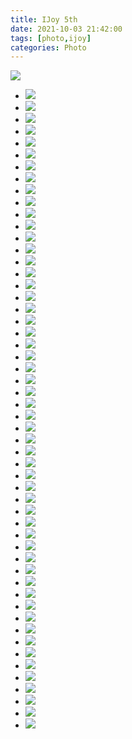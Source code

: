 ```yaml
---
title: IJoy 5th
date: 2021-10-03 21:42:00
tags: [photo,ijoy]
categories: Photo
---
```

<img src="https://sadness96.github.io/images/blog/photo-IJoy5/ijoy5logo.jpg"/>

<!-- more -->
<ul class="grid effect-1" id="grid">
    <li><a><img src="https://sadness.oss-cn-beijing.aliyuncs.com/images/photo-IJoy5/554A0930.jpg"></a></li>
    <li><a><img src="https://sadness.oss-cn-beijing.aliyuncs.com/images/photo-IJoy5/554A0938.jpg"></a></li>
    <li><a><img src="https://sadness.oss-cn-beijing.aliyuncs.com/images/photo-IJoy5/554A0950.jpg"></a></li>
    <li><a><img src="https://sadness.oss-cn-beijing.aliyuncs.com/images/photo-IJoy5/554A0954.jpg"></a></li>
    <li><a><img src="https://sadness.oss-cn-beijing.aliyuncs.com/images/photo-IJoy5/554A0958.jpg"></a></li>
    <li><a><img src="https://sadness.oss-cn-beijing.aliyuncs.com/images/photo-IJoy5/554A0969.jpg"></a></li>
    <li><a><img src="https://sadness.oss-cn-beijing.aliyuncs.com/images/photo-IJoy5/554A0998.jpg"></a></li>
    <li><a><img src="https://sadness.oss-cn-beijing.aliyuncs.com/images/photo-IJoy5/554A1025.jpg"></a></li>
    <li><a><img src="https://sadness.oss-cn-beijing.aliyuncs.com/images/photo-IJoy5/554A1049.jpg"></a></li>
    <li><a><img src="https://sadness.oss-cn-beijing.aliyuncs.com/images/photo-IJoy5/554A1055.jpg"></a></li>
    <li><a><img src="https://sadness.oss-cn-beijing.aliyuncs.com/images/photo-IJoy5/554A1061.jpg"></a></li>
    <li><a><img src="https://sadness.oss-cn-beijing.aliyuncs.com/images/photo-IJoy5/554A1076.jpg"></a></li>
    <li><a><img src="https://sadness.oss-cn-beijing.aliyuncs.com/images/photo-IJoy5/554A1080.jpg"></a></li>
    <li><a><img src="https://sadness.oss-cn-beijing.aliyuncs.com/images/photo-IJoy5/554A1092.jpg"></a></li>
    <li><a><img src="https://sadness.oss-cn-beijing.aliyuncs.com/images/photo-IJoy5/554A1103.jpg"></a></li>
    <li><a><img src="https://sadness.oss-cn-beijing.aliyuncs.com/images/photo-IJoy5/554A1110.jpg"></a></li>
    <li><a><img src="https://sadness.oss-cn-beijing.aliyuncs.com/images/photo-IJoy5/554A1173.jpg"></a></li>
    <li><a><img src="https://sadness.oss-cn-beijing.aliyuncs.com/images/photo-IJoy5/554A1184.jpg"></a></li>
    <li><a><img src="https://sadness.oss-cn-beijing.aliyuncs.com/images/photo-IJoy5/554A1301.jpg"></a></li>
    <li><a><img src="https://sadness.oss-cn-beijing.aliyuncs.com/images/photo-IJoy5/554A1366.jpg"></a></li>
    <li><a><img src="https://sadness.oss-cn-beijing.aliyuncs.com/images/photo-IJoy5/554A1379.jpg"></a></li>
    <li><a><img src="https://sadness.oss-cn-beijing.aliyuncs.com/images/photo-IJoy5/554A1387.jpg"></a></li>
    <li><a><img src="https://sadness.oss-cn-beijing.aliyuncs.com/images/photo-IJoy5/554A1393.jpg"></a></li>
    <li><a><img src="https://sadness.oss-cn-beijing.aliyuncs.com/images/photo-IJoy5/554A1421.jpg"></a></li>
    <li><a><img src="https://sadness.oss-cn-beijing.aliyuncs.com/images/photo-IJoy5/554A1424.jpg"></a></li>
    <li><a><img src="https://sadness.oss-cn-beijing.aliyuncs.com/images/photo-IJoy5/554A1444.jpg"></a></li>
    <li><a><img src="https://sadness.oss-cn-beijing.aliyuncs.com/images/photo-IJoy5/554A1491.jpg"></a></li>
    <li><a><img src="https://sadness.oss-cn-beijing.aliyuncs.com/images/photo-IJoy5/554A1505.jpg"></a></li>
    <li><a><img src="https://sadness.oss-cn-beijing.aliyuncs.com/images/photo-IJoy5/554A1510.jpg"></a></li>
    <li><a><img src="https://sadness.oss-cn-beijing.aliyuncs.com/images/photo-IJoy5/554A1528.jpg"></a></li>
    <li><a><img src="https://sadness.oss-cn-beijing.aliyuncs.com/images/photo-IJoy5/554A1535.jpg"></a></li>
    <li><a><img src="https://sadness.oss-cn-beijing.aliyuncs.com/images/photo-IJoy5/554A1552.jpg"></a></li>
    <li><a><img src="https://sadness.oss-cn-beijing.aliyuncs.com/images/photo-IJoy5/554A1557.jpg"></a></li>
    <li><a><img src="https://sadness.oss-cn-beijing.aliyuncs.com/images/photo-IJoy5/554A1578.jpg"></a></li>
    <li><a><img src="https://sadness.oss-cn-beijing.aliyuncs.com/images/photo-IJoy5/554A1585.jpg"></a></li>
    <li><a><img src="https://sadness.oss-cn-beijing.aliyuncs.com/images/photo-IJoy5/554A1591.jpg"></a></li>
    <li><a><img src="https://sadness.oss-cn-beijing.aliyuncs.com/images/photo-IJoy5/554A1595.jpg"></a></li>
    <li><a><img src="https://sadness.oss-cn-beijing.aliyuncs.com/images/photo-IJoy5/554A1615.jpg"></a></li>
    <li><a><img src="https://sadness.oss-cn-beijing.aliyuncs.com/images/photo-IJoy5/554A1625.jpg"></a></li>
    <li><a><img src="https://sadness.oss-cn-beijing.aliyuncs.com/images/photo-IJoy5/554A1633.jpg"></a></li>
    <li><a><img src="https://sadness.oss-cn-beijing.aliyuncs.com/images/photo-IJoy5/554A1637.jpg"></a></li>
    <li><a><img src="https://sadness.oss-cn-beijing.aliyuncs.com/images/photo-IJoy5/554A1642.jpg"></a></li>
    <li><a><img src="https://sadness.oss-cn-beijing.aliyuncs.com/images/photo-IJoy5/554A1650.jpg"></a></li>
    <li><a><img src="https://sadness.oss-cn-beijing.aliyuncs.com/images/photo-IJoy5/554A1657.jpg"></a></li>
    <li><a><img src="https://sadness.oss-cn-beijing.aliyuncs.com/images/photo-IJoy5/554A1658.jpg"></a></li>
    <li><a><img src="https://sadness.oss-cn-beijing.aliyuncs.com/images/photo-IJoy5/554A1663.jpg"></a></li>
    <li><a><img src="https://sadness.oss-cn-beijing.aliyuncs.com/images/photo-IJoy5/554A1670.jpg"></a></li>
    <li><a><img src="https://sadness.oss-cn-beijing.aliyuncs.com/images/photo-IJoy5/554A1681.jpg"></a></li>
    <li><a><img src="https://sadness.oss-cn-beijing.aliyuncs.com/images/photo-IJoy5/554A1708.jpg"></a></li>
    <li><a><img src="https://sadness.oss-cn-beijing.aliyuncs.com/images/photo-IJoy5/554A1749.jpg"></a></li>
    <li><a><img src="https://sadness.oss-cn-beijing.aliyuncs.com/images/photo-IJoy5/554A1754.jpg"></a></li>
    <li><a><img src="https://sadness.oss-cn-beijing.aliyuncs.com/images/photo-IJoy5/554A1767.jpg"></a></li>
    <li><a><img src="https://sadness.oss-cn-beijing.aliyuncs.com/images/photo-IJoy5/554A1773.jpg"></a></li>
    <li><a><img src="https://sadness.oss-cn-beijing.aliyuncs.com/images/photo-IJoy5/554A1782.jpg"></a></li>
</ul>

<link rel="stylesheet" type="text/css" href="/blog/css/masonry/default.css" />
<link rel="stylesheet" type="text/css" href="/blog/css/masonry/component.css" />
<script src="/blog/js/masonry/modernizr.custom.js"></script>
<script src="/blog/js/masonry/masonry.pkgd.min.js"></script>
<script src="/blog/js/masonry/imagesloaded.pkgd.min.js"></script>
<script src="/blog/js/masonry/classie.js"></script>
<script src="/blog/js/masonry/AnimOnScroll.js"></script>

<script>
    new AnimOnScroll( document.getElementById( 'grid' ), {
        minDuration : 0.4,
        maxDuration : 0.7,
        viewportFactor : 0.2
    } );
</script>